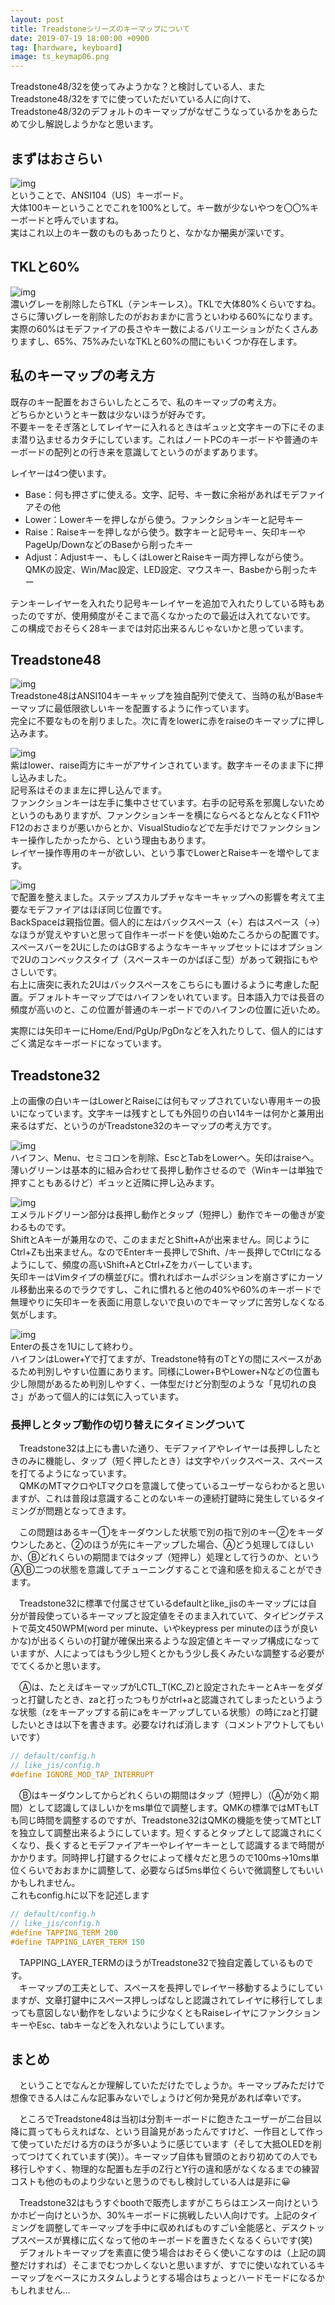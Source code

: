 ```yaml
---
layout: post
title: Treadstoneシリーズのキーマップについて
date: 2019-07-19 18:00:00 +0900
tag: [hardware, keyboard]
image: ts_keymap06.png
---
```


Treadstone48/32を使ってみようかな？と検討している人、またTreadstone48/32をすでに使っていただいている人に向けて、Treadstone48/32のデフォルトのキーマップがなぜこうなっているかをあらためて少し解説しようかなと思います。  

## まずはおさらい

![img](/assets/photos/ts_keymap00.png)  
ということで、ANSI104（US）キーボード。  
大体100キーということでこれを100%として。キー数が少ないやつを〇〇%キーボードと呼んでいますね。  
実はこれ以上のキー数のものもあったりと、なかなか<strike>闇</strike>奥が深いです。  

## TKLと60%

![img](/assets/photos/ts_keymap01.png)  
濃いグレーを削除したらTKL（テンキーレス）。TKLで大体80%くらいですね。  
さらに薄いグレーを削除したのがおおまかに言うといわゆる60%になります。  
実際の60%はモデファイアの長さやキー数によるバリエーションがたくさんありますし、65%、75%みたいなTKLと60%の間にもいくつか存在します。  

## 私のキーマップの考え方

既存のキー配置をおさらいしたところで、私のキーマップの考え方。  
どちらかというとキー数は少ないほうが好みです。  
不要キーをそぎ落としてレイヤーに入れるときはギュッと文字キーの下にそのまま潜り込ませるカタチにしています。これはノートPCのキーボードや普通のキーボードの配列との行き来を意識してというのがまずあります。

レイヤーは4つ使います。  

- Base：何も押さずに使える。文字、記号、キー数に余裕があればモデファイアその他
- Lower：Lowerキーを押しながら使う。ファンクションキーと記号キー
- Raise：Raiseキーを押しながら使う。数字キーと記号キー、矢印キーやPageUp/DownなどのBaseから削ったキー
- Adjust：Adjustキー、もしくはLowerとRaiseキー両方押しながら使う。QMKの設定、Win/Mac設定、LED設定、マウスキー、Basbeから削ったキー

テンキーレイヤーを入れたり記号キーレイヤーを追加で入れたりしている時もあったのですが、使用頻度がそこまで高くなかったので最近は入れてないです。  
この構成でおそらく28キーまでは対応出来るんじゃないかと思っています。  

## Treadstone48

![img](/assets/photos/ts_keymap03.png)  
Treadstone48はANSI104キーキャップを独自配列で使えて、当時の私がBaseキーマップに最低限欲しいキーを配置するように作っています。  
完全に不要なものを削りました。次に青をlowerに赤をraiseのキーマップに押し込みます。  

![img](/assets/photos/ts_keymap04.png)  
紫はlower、raise両方にキーがアサインされています。数字キーそのまま下に押し込みました。  
記号系はそのまま左に押し込んでます。  
ファンクションキーは左手に集中させています。右手の記号系を邪魔しないためというのもありますが、ファンクションキーを横にならべるとなんとなくF11やF12のおさまりが悪いからとか、VisualStudioなどで左手だけでファンクションキー操作したかったから、という理由もあります。  
レイヤー操作専用のキーが欲しい、という事でLowerとRaiseキーを増やしてます。  

![img](/assets/photos/ts_keymap05.png)  
で配置を整えました。ステップスカルプチャなキーキャップへの影響を考えて主要なモデファイアはほぼ同じ位置です。  
BackSpaceは親指位置。個人的に左はバックスペース（←）右はスペース（→）なほうが覚えやすいと思って自作キーボードを使い始めたころからの配置です。スペースバーを2UにしたのはGBするようなキーキャップセットにはオプションで2Uのコンベックスタイプ（スペースキーのかばぼこ型）があって親指にもやさしいです。  
右上に唐突に表れた2Uはバックスペースをこちらにも置けるように考慮した配置。デフォルトキーマップではハイフンをいれています。日本語入力では長音の頻度が高いのと、この位置が普通のキーボードでのハイフンの位置に近いため。  

実際には矢印キーにHome/End/PgUp/PgDnなどを入れたりして、個人的にはすごく満足なキーボードになっています。  

## Treadstone32

上の画像の白いキーはLowerとRaiseには何もマップされていない専用キーの扱いになっています。文字キーは残すとしても外回りの白い14キーは何かと兼用出来るはずだ、というのがTreadstone32のキーマップの考え方です。  

![img](/assets/photos/ts_keymap06.png)  
ハイフン、Menu、セミコロンを削除、EscとTabをLowerへ。矢印はraiseへ。薄いグリーンは基本的に組み合わせて長押し動作させるので（Winキーは単独で押すこともあるけど）ギュッと近隣に押し込みます。  

![img](/assets/photos/ts_keymap07.png)  
エメラルドグリーン部分は長押し動作とタップ（短押し）動作でキーの働きが変わるものです。  
ShiftとAキーが兼用なので、このままだとShift+Aが出来ません。同じようにCtrl+Zも出来ません。なのでEnterキー長押しでShift、/キー長押しでCtrlになるようにして、頻度の高いShift+AとCtrl+Zをカバーしています。  
矢印キーはVimタイプの横並びに。慣れればホームポジションを崩さずにカーソル移動出来るのでラクですし、これに慣れると他の40%や60%のキーボードで無理やりに矢印キーを表面に用意しないで良いのでキーマップに苦労しなくなる気がします。  

![img](/assets/photos/ts_keymap08.png)  
Enterの長さを1Uにして終わり。  
ハイフンはLower+Yで打てますが、Treadstone特有のTとYの間にスペースがあるため判別しやすい位置にあります。同様にLower+BやLower+Nなどの位置も少し隙間があるため判別しやすく、一体型だけど分割型のような「見切れの良さ」があって個人的には気に入っています。  

### 長押しとタップ動作の切り替えにタイミングついて

　Treadstone32は上にも書いた通り、モデファイアやレイヤーは長押ししたときのみに機能し、タップ（短く押したとき）は文字やバックスペース、スペースを打てるようになっています。  
　QMKのMTマクロやLTマクロを意識して使っているユーザーならわかると思いますが、これは普段は意識することのないキーの連続打鍵時に発生しているタイミングが問題となってきます。  

　この問題はあるキー①をキーダウンした状態で別の指で別のキー②をキーダウンしたあと、②のほうが先にキーアップした場合、Ⓐどう処理してほしいか、Ⓑどれくらいの期間まではタップ（短押し）処理として行うのか、というⒶⒷ二つの状態を意識してチューニングすることで違和感を抑えることができます。  

　Treadstone32に標準で付属させているdefaultとlike_jisのキーマップには自分が普段使っているキーマップと設定値をそのまま入れていて、タイピングテストで英文450WPM(word per minute、いやkeypress per minuteのほうが良いかな)が出るくらいの打鍵が確保出来るような設定値とキーマップ構成になっていますが、人によってはもう少し短くとかもう少し長くみたいな調整する必要がでてくるかと思います。  

　Ⓐは、たとえばキーマップがLCTL_T(KC_Z)と設定されたキーとAキーをダダっと打鍵したとき、zaと打ったつもりがctrl+aと認識されてしまったというような状態（zをキーアップする前にaをキーアップしている状態）の時にzaと打鍵したいときは以下を書きます。必要なければ消します（コメントアウトしてもいいです）

```c
// default/config.h
// like_jis/config.h
#define IGNORE_MOD_TAP_INTERRUPT
```

　Ⓑはキーダウンしてからどれくらいの期間はタップ（短押し）（Ⓐが効く期間）として認識してほしいかをms単位で調整します。QMKの標準ではMTもLTも同じ時間を調整するのですが、Treadstone32はQMKの機能を使ってMTとLTを独立して調整出来るようにしています。短くするとタップとして認識されにくくなり、長くするとモデファイアキーやレイヤーキーとして認識するまで時間がかかります。同時押し打鍵するクセによって様々だと思うので100ms→10ms単位くらいでおおまかに調整して、必要ならば5ms単位くらいで微調整してもいいかもしれません。  
これもconfig.hに以下を記述します

```c
// default/config.h
// like_jis/config.h
#define TAPPING_TERM 200
#define TAPPING_LAYER_TERM 150
```

　TAPPING_LAYER_TERMのほうがTreadstone32で独自定義しているものです。  
　キーマップの工夫として、スペースを長押しでレイヤー移動するようにしていますが、文章打鍵中にスペース押しっぱなしと認識されてレイヤに移行してしまっても意図しない動作をしないように少なくともRaiseレイヤにファンクションキーやEsc、tabキーなどを入れないようにしています。  

## まとめ

　ということでなんとか理解していただけたでしょうか。キーマップみただけで想像できる人はこんな記事みないでしょうけど何か発見があれば幸いです。  

　ところでTreadstone48は当初は分割キーボードに飽きたユーザーが二台目以降に買ってもらえればな、という目論見があったんですけど、一作目として作って使っていただける方のほうが多いように感じています（そして大抵OLEDを削ってつけてくれています(笑)）。キーマップ自体も冒頭のとおり初めての人でも移行しやすく、物理的な配置も左手のZ行とY行の違和感がなくなるまでの練習コストも他のものより少ないと思うのでもし検討している人は是非に😀  

　Treadstone32はもうすぐboothで販売しますがこちらはエンスー向けというかホビー向けというか、30%キーボードに挑戦したい人向けです。上記のタイミングを調整してキーマップを手中に収めればものすごい全能感と、デスクトップスペースが異様に広くなって他のキーボードを置きたくなるくらいです(笑)  
　デフォルトキーマップを素直に使う場合はおそらく使いこなすのは（上記の調整だけすれば）そこまでむつかしくないと思いますが、すでに使いなれているキーマップをベースにカスタムしようとする場合はちょっとハードモードになるかもしれません…  
